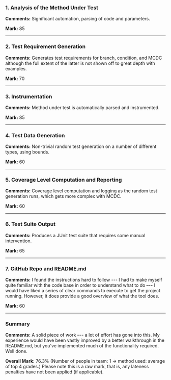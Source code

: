 ### 1. Analysis of the Method Under Test

__Comments:__ Significant automation, parsing of code and parameters.

__Mark:__ 85

---

### 2. Test Requirement Generation

__Comments:__ Generates test requirements for branch, condition, and MCDC
although the full extent of the latter is not shown off to great depth with
examples. 

__Mark:__ 70

---

### 3. Instrumentation

__Comments:__ Method under test is automatically parsed and instrumented. 

__Mark:__ 85

---

### 4. Test Data Generation

__Comments:__ Non-trivial random test generation on a number of different types,
using bounds. 

__Mark:__ 60

---

### 5. Coverage Level Computation and Reporting

__Comments:__ Coverage level computation and logging as the random test
generation runs, which gets more complex with MCDC.

__Mark:__ 60

---

### 6. Test Suite Output

__Comments:__ Produces a JUnit test suite that requires some manual
intervention.

__Mark:__ 65

---

### 7. GitHub Repo and README.md

__Comments:__ I found the instructions hard to follow --- I had to make myself
quite familiar with the code base in order to understand what to do –-- I would
have liked a series of clear commands to execute to get the project running.
However, it does provide a good overview of what the tool does. 

__Mark:__ 60

---

### Summary

__Comments:__ A solid piece of work –-- a lot of effort has gone into this. My
experience would have been vastly improved by a better walkthrough in the
README.md, but you've implemented much of the functionality required. Well done.

__Overall Mark:__ 76.3% (Number of people in team: 1 -> method used: average of top 4 grades.) Please note this is a raw mark, that is, any lateness penalties have not been applied (if applicable).